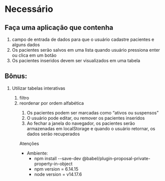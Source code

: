 # Necessário
## Faça uma aplicação que contenha 
<ol>
  <li>campo de entrada de dados para que o usuário cadastre pacientes e alguns dados</li>
  <li>Os pacientes serão salvos em uma lista quando usuário pressiona enter ou clica em um botão</li>
  <li>Os pacientes inseridos devem ser visualizados em uma tabela</li>
</ol>

## Bônus:
<ol>
  <li>Utilizar tabelas interativas</li>
  <ol>
    <li>filtro</li>
    <li>reordenar por ordem alfabética</li>
  <ol>
  <li>Os pacientes podem ser marcadas como “ativos ou suspensos”</li>
  <li>O usuário pode editar, ou remover os pacientes inseridos</li>
  <li>Ao fechar a janela do navegador, os pacientes serão armazenadas em localStorage e quando o usuário retornar, os dados serão recuperados</li>
</ol>


Atenções
- Ambiente: 
  - npm install --save-dev @babel/plugin-proposal-private-property-in-object
  - npm version = 6.14.15
  - node version = v14.17.6